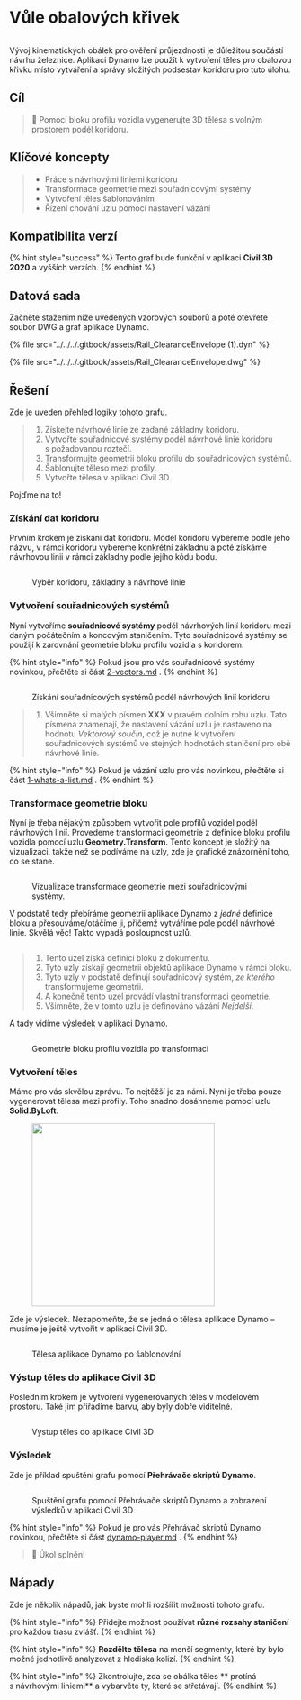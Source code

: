 # Vůle obalových křivek

<figure><img src="../../../.gitbook/assets/Rail_ClearanceEnvelope_Player.gif" alt=""><figcaption></figcaption></figure>

Vývoj kinematických obálek pro ověření průjezdnosti je důležitou součástí návrhu železnice. Aplikaci Dynamo lze použít k vytvoření těles pro obalovou křivku místo vytváření a správy složitých podsestav koridoru pro tuto úlohu.

## Cíl

> :dart: Pomocí bloku profilu vozidla vygenerujte 3D tělesa s volným prostorem podél koridoru.

## Klíčové koncepty

> * Práce s návrhovými liniemi koridoru
> * Transformace geometrie mezi souřadnicovými systémy
> * Vytvoření těles šablonováním
> * Řízení chování uzlu pomocí nastavení vázání

## Kompatibilita verzí

{% hint style="success" %}
 Tento graf bude funkční v aplikaci **Civil 3D 2020** a vyšších verzích. 
{% endhint %}

## Datová sada

Začněte stažením níže uvedených vzorových souborů a poté otevřete soubor DWG a graf aplikace Dynamo.

{% file src="../../../.gitbook/assets/Rail_ClearanceEnvelope (1).dyn" %}

{% file src="../../../.gitbook/assets/Rail_ClearanceEnvelope.dwg" %}

## Řešení

Zde je uveden přehled logiky tohoto grafu.

> 1. Získejte návrhové linie ze zadané základny koridoru.
> 2. Vytvořte souřadnicové systémy podél návrhové linie koridoru s požadovanou roztečí.
> 3. Transformujte geometrii bloku profilu do souřadnicových systémů.
> 4. Šablonujte těleso mezi profily.
> 5. Vytvořte tělesa v aplikaci Civil 3D.

Pojďme na to!

### Získání dat koridoru

Prvním krokem je získání dat koridoru. Model koridoru vybereme podle jeho názvu, v rámci koridoru vybereme konkrétní základnu a poté získáme návrhovou linii v rámci základny podle jejího kódu bodu.

<figure><img src="../../../.gitbook/assets/Rail_ClearanceEnvelope_GetCorridorData.png" alt=""><figcaption><p>Výběr koridoru, základny a návrhové linie</p></figcaption></figure>

### Vytvoření souřadnicových systémů

Nyní vytvoříme **souřadnicové systémy** podél návrhových linií koridoru mezi daným počátečním a koncovým staničením. Tyto souřadnicové systémy se použijí k zarovnání geometrie bloku profilu vozidla s koridorem.

{% hint style="info" %}
 Pokud jsou pro vás souřadnicové systémy novinkou, přečtěte si část [2-vectors.md](../../../5\_essential\_nodes\_and\_concepts/5-2\_geometry-for-computational-design/2-vectors.md "mention") . 
{% endhint %}

<figure><img src="../../../.gitbook/assets/Rail_ClearanceEnvelope_CreateCoordinateSystems.png" alt=""><figcaption><p>Získání souřadnicových systémů podél návrhových linií koridoru</p></figcaption></figure>

> 1. Všimněte si malých písmen **XXX** v pravém dolním rohu uzlu. Tato písmena znamenají, že nastavení vázání uzlu je nastaveno na hodnotu _Vektorový součin_, což je nutné k vytvoření souřadnicových systémů ve stejných hodnotách staničení pro obě návrhové linie.

{% hint style="info" %}
 Pokud je vázání uzlu pro vás novinkou, přečtěte si část [1-whats-a-list.md](../../../5\_essential\_nodes\_and\_concepts/5-4\_designing-with-lists/1-whats-a-list.md "mention") . 
{% endhint %}

### Transformace geometrie bloku

Nyní je třeba nějakým způsobem vytvořit pole profilů vozidel podél návrhových linií. Provedeme transformaci geometrie z definice bloku profilu vozidla pomocí uzlu **Geometry.Transform**. Tento koncept je složitý na vizualizaci, takže než se podíváme na uzly, zde je grafické znázornění toho, co se stane.

<figure><img src="../../../.gitbook/assets/Rail_ClearanceEnvelope_TransformAnimation.gif" alt=""><figcaption><p>Vizualizace transformace geometrie mezi souřadnicovými systémy.</p></figcaption></figure>

V podstatě tedy přebíráme geometrii aplikace Dynamo z _jedné_ definice bloku a přesouváme/otáčíme ji, přičemž vytváříme pole podél návrhové linie. Skvělá věc! Takto vypadá posloupnost uzlů.

<figure><img src="../../../.gitbook/assets/Rail_ClearanceEnvelope_Transform.png" alt=""><figcaption></figcaption></figure>

> 1. Tento uzel získá definici bloku z dokumentu.
> 2. Tyto uzly získají geometrii objektů aplikace Dynamo v rámci bloku.
> 3. Tyto uzly v podstatě definují souřadnicový systém, _ze kterého_ transformujeme geometrii.
> 4. A konečně tento uzel provádí vlastní transformaci geometrie.
> 5. Všimněte, že v tomto uzlu je definováno vázání _Nejdelší_.

A tady vidíme výsledek v aplikaci Dynamo.

<figure><img src="../../../.gitbook/assets/Rail_ClearanceEnvelope_Dynamo_Profiles.png" alt=""><figcaption><p>Geometrie bloku profilu vozidla po transformaci</p></figcaption></figure>

### Vytvoření těles

Máme pro vás skvělou zprávu. To nejtěžší je za námi. Nyní je třeba pouze vygenerovat tělesa mezi profily. Toho snadno dosáhneme pomocí uzlu **Solid.ByLoft**.

<figure><img src="../../../.gitbook/assets/Rail_PlaceTies_SolidByLoft.png" alt="" width="325"><figcaption></figcaption></figure>

Zde je výsledek. Nezapomeňte, že se jedná o tělesa aplikace Dynamo – musíme je ještě vytvořit v aplikaci Civil 3D.

<figure><img src="../../../.gitbook/assets/Rail_ClearanceEnvelope_Dynamo_Solids.png" alt=""><figcaption><p>Tělesa aplikace Dynamo po šablonování</p></figcaption></figure>

### Výstup těles do aplikace Civil 3D

Posledním krokem je vytvoření vygenerovaných těles v modelovém prostoru. Také jim přiřadíme barvu, aby byly dobře viditelné.

<figure><img src="../../../.gitbook/assets/Rail_ClearanceEnvelope_SolidsToC3D.png" alt=""><figcaption><p>Výstup těles do aplikace Civil 3D</p></figcaption></figure>

### Výsledek

Zde je příklad spuštění grafu pomocí **Přehrávače skriptů Dynamo**.

<figure><img src="../../../.gitbook/assets/Rail_ClearanceEnvelope_Player.gif" alt=""><figcaption><p>Spuštění grafu pomocí Přehrávače skriptů Dynamo a zobrazení výsledků v aplikaci Civil 3D</p></figcaption></figure>

{% hint style="info" %}
 Pokud je pro vás Přehrávač skriptů Dynamo novinkou, přečtěte si část [dynamo-player.md](../../dynamo-player.md "mention") . 
{% endhint %}

> :tada: Úkol splněn!

## Nápady

Zde je několik nápadů, jak byste mohli rozšířit možnosti tohoto grafu.

{% hint style="info" %}
 Přidejte možnost používat **různé rozsahy staničení** pro každou trasu zvlášť. 
{% endhint %}

{% hint style="info" %}
 **Rozdělte tělesa** na menší segmenty, které by bylo možné jednotlivě analyzovat z hlediska kolizí. 
{% endhint %}

{% hint style="info" %}
 Zkontrolujte, zda se obálka těles ** protíná s návrhovými liniemi** a vybarvěte ty, které se střetávají. 
{% endhint %}
